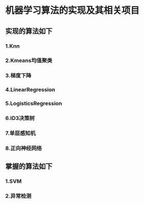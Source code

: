 # 机器学习算法的实现及其相关项目

## 实现的算法如下
### 1.Knn
### 2.Kmeans均值聚类
### 3.梯度下降
### 4.LinearRegression
### 5.LogisticsRegression
### 6.ID3决策树
### 7.单层感知机
### 8.正向神经网络

## 掌握的算法如下
### 1.SVM
### 2.异常检测
